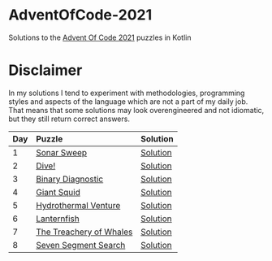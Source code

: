 # AdventOfCode-2021

Solutions to the [Advent Of Code 2021](https://adventofcode.com/2021) puzzles in Kotlin

# Disclaimer

In my solutions I tend to experiment with methodologies, programming styles and aspects of the language which are not a part of my daily job. That means that some solutions may look overengineered and not idiomatic, but they still return correct answers.

|Day| Puzzle| Solution|
|---|:-------|---------|
| 1 |[Sonar Sweep](https://adventofcode.com/2021/day/1) |[Solution](https://github.com/valerakostin/AdventOfCode-2021/blob/main/src/Day01.kt)|
| 2 |[Dive!](https://adventofcode.com/2021/day/2) |[Solution](https://github.com/valerakostin/AdventOfCode-2021/blob/main/src/Day02.kt)|
| 3 |[Binary Diagnostic](https://adventofcode.com/2021/day/3) |[Solution](https://github.com/valerakostin/AdventOfCode-2021/blob/main/src/Day03.kt)|
| 4 |[Giant Squid](https://adventofcode.com/2021/day/4) |[Solution](https://github.com/valerakostin/AdventOfCode-2021/blob/main/src/Day04.kt)|
| 5 |[Hydrothermal Venture](https://adventofcode.com/2021/day/5) |[Solution](https://github.com/valerakostin/AdventOfCode-2021/blob/main/src/Day05.kt)|
| 6 |[Lanternfish](https://adventofcode.com/2021/day/6) |[Solution](https://github.com/valerakostin/AdventOfCode-2021/blob/main/src/Day06.kt)|
| 7 |[The Treachery of Whales](https://adventofcode.com/2021/day/7) |[Solution](https://github.com/valerakostin/AdventOfCode-2021/blob/main/src/Day07.kt)|
| 8 |[Seven Segment Search](https://adventofcode.com/2021/day/8) |[Solution](https://github.com/valerakostin/AdventOfCode-2021/blob/main/src/Day08.kt)|



